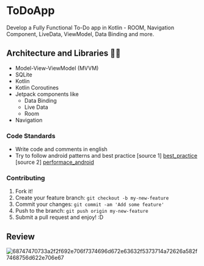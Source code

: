 # ToDoApp
Develop a Fully Functional To-Do app in Kotlin - ROOM, Navigation Component, LiveData, ViewModel, Data Binding and more.

## Architecture and Libraries 📰📱
- Model-View-ViewModel (MVVM)
- SQLite
- Kotlin
- Kotlin Coroutines
- Jetpack components like
  - Data Binding
  - Live Data
  - Room
- Navigation 

### Code Standards
 - Write code and comments in english
 - Try to follow android patterns and best practice [source 1] [best_practice] [source 2] [performace_android]
 
 ### Contributing
1. Fork it!
2. Create your feature branch: `git checkout -b my-new-feature`
3. Commit your changes: `git commit -am 'Add some feature'`
4. Push to the branch: `git push origin my-new-feature`
5. Submit a pull request and enjoy! :D

## Review
![68747470733a2f2f692e706f7374696d672e63632f5373714a72626a582f7468756d622e706e67](https://user-images.githubusercontent.com/46753453/102409651-0c203580-3fb5-11eb-831b-a252a5003f5a.png)



[best_practice]: <https://www.youtube.com/playlist?list=PLWz5rJ2EKKc-lJo_RGGXL2Psr8vVCTWjM>
[performace_android]: <https://www.youtube.com/playlist?list=PLWz5rJ2EKKc9CBxr3BVjPTPoDPLdPIFCE>
